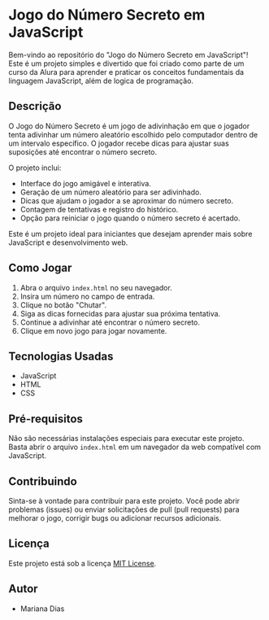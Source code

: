 # Jogo do Número Secreto em JavaScript

Bem-vindo ao repositório do "Jogo do Número Secreto em JavaScript"! Este é um projeto simples e divertido que foi criado como parte de um curso da Alura para aprender e praticar os conceitos fundamentais da linguagem JavaScript, além de logica de programação.

## Descrição

O Jogo do Número Secreto é um jogo de adivinhação em que o jogador tenta adivinhar um número aleatório escolhido pelo computador dentro de um intervalo específico. O jogador recebe dicas para ajustar suas suposições até encontrar o número secreto.

O projeto inclui:

- Interface do jogo amigável e interativa.
- Geração de um número aleatório para ser adivinhado.
- Dicas que ajudam o jogador a se aproximar do número secreto.
- Contagem de tentativas e registro do histórico.
- Opção para reiniciar o jogo quando o número secreto é acertado.

Este é um projeto ideal para iniciantes que desejam aprender mais sobre JavaScript e desenvolvimento web.

## Como Jogar

1. Abra o arquivo `index.html` no seu navegador.
2. Insira um número no campo de entrada.
3. Clique no botão "Chutar".
4. Siga as dicas fornecidas para ajustar sua próxima tentativa.
5. Continue a adivinhar até encontrar o número secreto.
6. Clique em novo jogo para jogar novamente.

## Tecnologias Usadas

- JavaScript
- HTML
- CSS

## Pré-requisitos

Não são necessárias instalações especiais para executar este projeto. Basta abrir o arquivo `index.html` em um navegador da web compatível com JavaScript.

## Contribuindo

Sinta-se à vontade para contribuir para este projeto. Você pode abrir problemas (issues) ou enviar solicitações de pull (pull requests) para melhorar o jogo, corrigir bugs ou adicionar recursos adicionais.

## Licença

Este projeto está sob a licença [MIT License](LICENSE).

## Autor

- Mariana Dias
